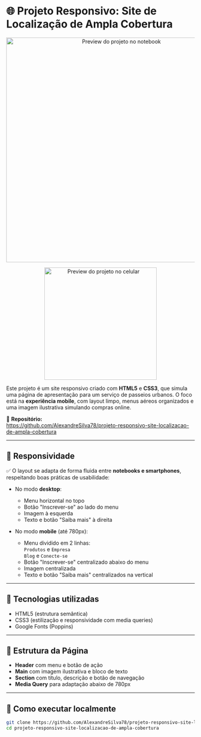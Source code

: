 # 🌐 Projeto Responsivo: Site de Localização de Ampla Cobertura

<p align="center">
  <img src="./notebook-preview.png" alt="Preview do projeto no notebook" width="600"/>
</p>

<p align="center">
  <img src="./mobile-preview.png" alt="Preview do projeto no celular" width="300"/>
</p>

Este projeto é um site responsivo criado com **HTML5** e **CSS3**, que simula uma página de apresentação para um serviço de passeios urbanos. O foco está na **experiência mobile**, com layout limpo, menus aéreos organizados e uma imagem ilustrativa simulando compras online.

🔗 **Repositório:**  
https://github.com/AlexandreSilva78/projeto-responsivo-site-localizacao-de-ampla-cobertura

---

## 📱 Responsividade

✅ O layout se adapta de forma fluida entre **notebooks e smartphones**, respeitando boas práticas de usabilidade:

- No modo **desktop**:
  - Menu horizontal no topo
  - Botão "Inscrever-se" ao lado do menu
  - Imagem à esquerda
  - Texto e botão "Saiba mais" à direita

- No modo **mobile** (até 780px):
  - Menu dividido em 2 linhas:  
    `Produtos` e `Empresa`  
    `Blog` e `Conecte-se`
  - Botão "Inscrever-se" centralizado abaixo do menu
  - Imagem centralizada
  - Texto e botão "Saiba mais" centralizados na vertical

---

## 🧪 Tecnologias utilizadas

- HTML5 (estrutura semântica)
- CSS3 (estilização e responsividade com media queries)
- Google Fonts (Poppins)

---

## 🧱 Estrutura da Página

- **Header** com menu e botão de ação
- **Main** com imagem ilustrativa e bloco de texto
- **Section** com título, descrição e botão de navegação
- **Media Query** para adaptação abaixo de 780px

---

## 🧰 Como executar localmente

```bash
git clone https://github.com/AlexandreSilva78/projeto-responsivo-site-localizacao-de-ampla-cobertura.git
cd projeto-responsivo-site-localizacao-de-ampla-cobertura
